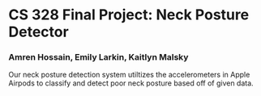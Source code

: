# CS 328 Final Project: Neck Posture Detector
### Amren Hossain, Emily Larkin, Kaitlyn Malsky


Our neck posture detection system utiltizes the accelerometers in Apple Airpods to classify and detect poor neck posture based off of given data.